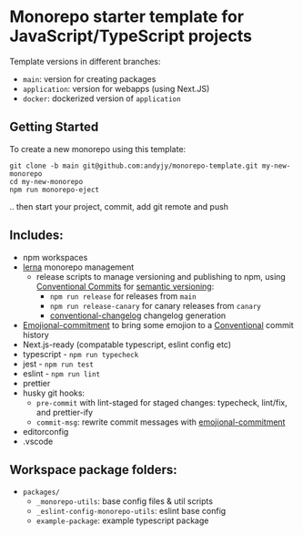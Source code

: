 # Monorepo starter template for JavaScript/TypeScript projects

Template versions in different branches:

- `main`: version for creating packages
- `application`: version for webapps (using Next.JS)
- `docker`: dockerized version of `application`

## Getting Started

To create a new monorepo using this template:

```
git clone -b main git@github.com:andyjy/monorepo-template.git my-new-monorepo
cd my-new-monorepo
npm run monorepo-eject
```

.. then start your project, commit, add git remote and push

## Includes:

- npm workspaces
- [lerna](https://github.com/lerna/lerna) monorepo management
  - release scripts to manage versioning and publishing to npm, using [Conventional Commits](https://www.conventionalcommits.org/) for [semantic versioning](https://semver.org/):
    - `npm run release` for releases from `main`
    - `npm run release-canary` for canary releases from `canary`
    - [conventional-changelog](https://github.com/conventional-changelog/conventional-changelog) changelog generation
- [Emojional-commitment](https://github.com/andyjy/emojional-commitment) to bring some emojion to a [Conventional](https://www.conventionalcommits.org/) commit history
- Next.js-ready (compatable typescript, eslint config etc)
- typescript - `npm run typecheck`
- jest - `npm run test`
- eslint - `npm run lint`
- prettier
- husky git hooks:
  - `pre-commit` with lint-staged for staged changes: typecheck, lint/fix, and prettier-ify
  - `commit-msg`: rewrite commit messages with [emojional-commitment](https://github.com/andyjy/emojional-commitment)
- editorconfig
- .vscode

## Workspace package folders:

- `packages/`
  - `_monorepo-utils`: base config files & util scripts
  - `_eslint-config-monorepo-utils`: eslint base config
  - `example-package`: example typescript package
